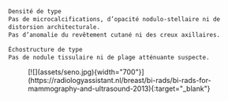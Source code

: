 ```
Densité de type 
Pas de microcalcifications, d’opacité nodulo-stellaire ni de distorsion architecturale.
Pas d’anomalie du revêtement cutané ni des creux axillaires.
```

```
Échostructure de type  
Pas de nodule tissulaire ni de plage atténuante suspecte. 
```

<figure markdown="span">
    [![](assets/seno.jpg){width="700"}](https://radiologyassistant.nl/breast/bi-rads/bi-rads-for-mammography-and-ultrasound-2013){:target="_blank"}
</figure>